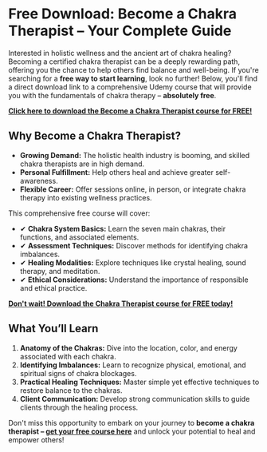 # Free Download: Become a Chakra Therapist – Your Complete Guide

Interested in holistic wellness and the ancient art of chakra healing? Becoming a certified chakra therapist can be a deeply rewarding path, offering you the chance to help others find balance and well-being. If you're searching for a **free way to start learning**, look no further! Below, you'll find a direct download link to a comprehensive Udemy course that will provide you with the fundamentals of chakra therapy – **absolutely free**.

[**Click here to download the Become a Chakra Therapist course for FREE!**](https://udemywork.com/become-a-chakra-therapist)

## Why Become a Chakra Therapist?

*   **Growing Demand:** The holistic health industry is booming, and skilled chakra therapists are in high demand.
*   **Personal Fulfillment:** Help others heal and achieve greater self-awareness.
*   **Flexible Career:** Offer sessions online, in person, or integrate chakra therapy into existing wellness practices.

This comprehensive free course will cover:

*   ✔ **Chakra System Basics:** Learn the seven main chakras, their functions, and associated elements.
*   ✔ **Assessment Techniques:** Discover methods for identifying chakra imbalances.
*   ✔ **Healing Modalities:** Explore techniques like crystal healing, sound therapy, and meditation.
*   ✔ **Ethical Considerations:** Understand the importance of responsible and ethical practice.

[**Don't wait! Download the Chakra Therapist course for FREE today!**](https://udemywork.com/become-a-chakra-therapist)

## What You’ll Learn

1.  **Anatomy of the Chakras:** Dive into the location, color, and energy associated with each chakra.
2.  **Identifying Imbalances:** Learn to recognize physical, emotional, and spiritual signs of chakra blockages.
3.  **Practical Healing Techniques:** Master simple yet effective techniques to restore balance to the chakras.
4.  **Client Communication:** Develop strong communication skills to guide clients through the healing process.

Don't miss this opportunity to embark on your journey to **become a chakra therapist – [get your free course here](https://udemywork.com/become-a-chakra-therapist)** and unlock your potential to heal and empower others!
